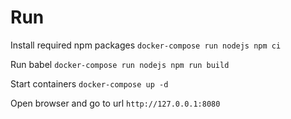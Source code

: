 # Run

Install required npm packages `docker-compose run nodejs npm ci`

Run babel `docker-compose run nodejs npm run build`

Start containers `docker-compose up -d`

Open browser and go to url `http://127.0.0.1:8080`

